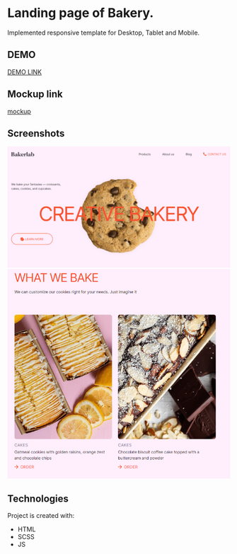 # Landing page of Bakery.
Implemented responsive template for Desktop, Tablet and Mobile.

## DEMO
[DEMO LINK](https://ir-ra.github.io/CreativeBakery_landing/)

## Mockup link
[mockup](https://www.figma.com/file/dY3izAm0Vspsmra4lQWQIP/Bakerlab_FE-students?node-id=11342-1117&t=CBuBXlhRKSDKtnkW-0)

## Screenshots
![screenshots](./src/images/screenshots/Screenshot_1.png)
![screenshots](./src/images/screenshots/Screenshot_2.png)

## Technologies
Project is created with:
* HTML
* SCSS
* JS
